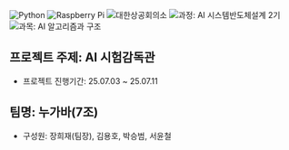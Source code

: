 ![Python](https://img.shields.io/badge/Python-3.10-blue?logo=python)
![Raspberry Pi](https://img.shields.io/badge/Device-Raspberry%20Pi-red?logo=raspberrypi)
![대한상공회의소](https://img.shields.io/badge/대한상공회의소_서울기술교육센터-003366?style=flat&color=003366)
![과정: AI 시스템반도체설계 2기](https://img.shields.io/badge/과정-AI%20시스템반도체설계%202기-FFD700?style=flat&logo=book&logoColor=black)
![과목: AI 알고리즘과 구조](https://img.shields.io/badge/과목-AI%20알고리즘과%20구조-4CAF50?style=flat&logo=opencv&logoColor=4CAF50)
## 프로젝트 주제: AI 시험감독관
* 프로젝트 진행기간: 25.07.03 ~ 25.07.11
## 팀명: 누가바(7조)
* 구성원: 장희재(팀장), 김용호, 박승범, 서윤철
